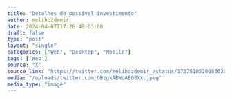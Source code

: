 ```yaml
---
title: "Detalhes de possível investimento"
author: melihozdemir_
date: 2024-04-07T17:26:48-03:00
draft: false
type: "post"
layout: "single"
categories: ["Web", "Desktop", "Mobile"]
tags: ['Web']
source: "X"
source_link: "https://twitter.com/melihozdemir_/status/1737510520083620025/photo/2"
media: "/uploads/twitter.com_GBzgkABWoAE08Xx.jpeg"
media_type: "image"
---
```


